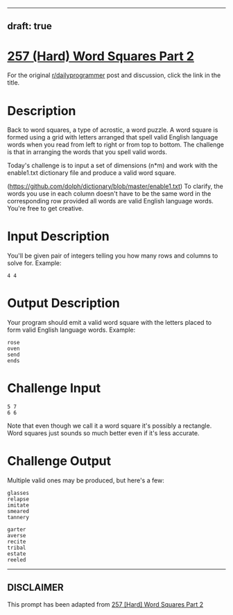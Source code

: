---
draft: true
----

# [257 (Hard) Word Squares Part 2](https://www.reddit.com/r/dailyprogrammer/comments/49yv3p/20160311_challenge_257_hard_word_squares_part_2/)

For the original [r/dailyprogrammer](https://www.reddit.com/r/dailyprogrammer/) post and discussion, click the link in the title.

# Description
Back to word squares, a type of acrostic, a word puzzle. A word square is formed using a grid with letters arranged that spell valid English language words when you read from left to right or from top to bottom. The challenge is that in arranging the words that you spell valid words.

Today's challenge is to input a set of dimensions (n*m) and work with the enable1.txt dictionary file and produce a valid word square. 

(https://github.com/dolph/dictionary/blob/master/enable1.txt)
To clarify, the words you use in each column doesn't have to be the same word in the corresponding row provided all words are valid English language words. You're free to get creative. 

# Input Description
You'll be given pair of integers telling you how many rows and columns to solve for. Example:


```
4 4
```
# Output Description
Your program should emit a valid word square with the letters placed to form valid English language words. Example:


```
rose
oven
send
ends
```
# Challenge Input

```
5 7
6 6
```
Note that even though we call it a word square it's possibly a rectangle. Word squares just sounds so much better even if it's less accurate.

# Challenge Output
Multiple valid ones may be produced, but here's a few:


```
glasses
relapse
imitate
smeared
tannery

garter
averse
recite
tribal
estate
reeled
```

----
## **DISCLAIMER**
This prompt has been adapted from [257 [Hard] Word Squares Part 2](https://www.reddit.com/r/dailyprogrammer/comments/49yv3p/20160311_challenge_257_hard_word_squares_part_2/
)
